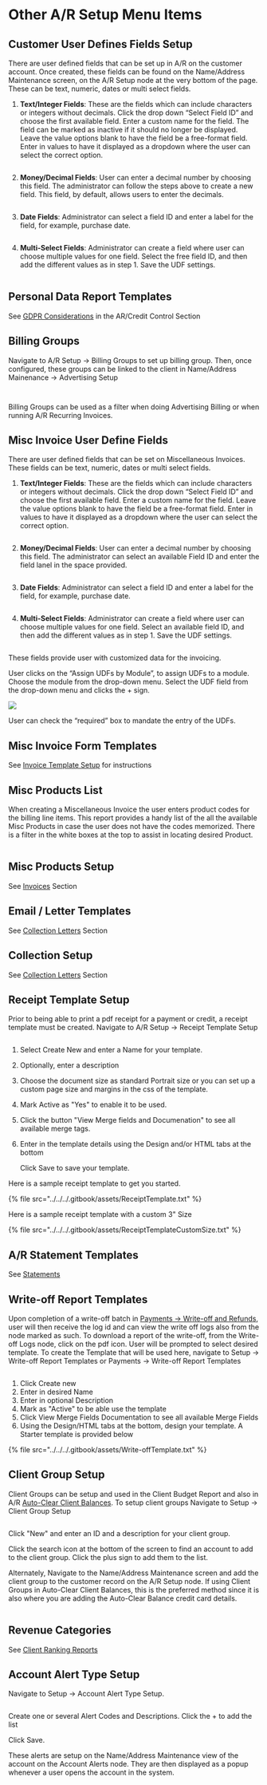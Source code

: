 # Other A/R Setup Menu Items

## Customer User Defines Fields Setup

There are user defined fields that can be set up in A/R on the customer account. Once created, these fields can be found on the Name/Address Maintenance screen, on the A/R Setup node at the very bottom of the page. These can be text, numeric, dates or multi select fields.

1.  **Text/Integer Fields**: These are the fields which can include characters or integers without decimals. Click the drop down “Select Field ID” and choose the first available field. Enter a custom name for the field. The field can be marked as inactive if it should no longer be displayed. Leave the value options blank to have the field be a free-format field. Enter in values to have it displayed as a dropdown where the user can select the correct option.

    <figure><img src="../../../.gitbook/assets/image (1221).png" alt=""><figcaption></figcaption></figure>
2.  **Money/Decimal Fields**: User can enter a decimal number by choosing this field. The administrator can follow the steps above to create a new field. This field, by default, allows users to enter the decimals.

    <figure><img src="../../../.gitbook/assets/image (1656).png" alt=""><figcaption></figcaption></figure>
3.  **Date Fields**: Administrator can select a field ID and enter a label for the field, for example, purchase date.

    <figure><img src="../../../.gitbook/assets/image (535).png" alt=""><figcaption></figcaption></figure>
4.  **Multi-Select Fields**: Administrator can create a field where user can choose multiple values for one field. Select the free field ID, and then add the different values as in step 1. Save the UDF settings.

    <figure><img src="../../../.gitbook/assets/image (1218).png" alt=""><figcaption></figcaption></figure>

## Personal Data Report Templates

See [GDPR Considerations](../customers-a-r/gdpr-considerations.md#\_toc51093613) in the AR/Credit Control Section

## Billing Groups

Navigate to A/R Setup -> Billing Groups to set up billing group. Then, once configured, these groups can be linked to the client in Name/Address Mainenance -> Advertising Setup

<figure><img src="../../../.gitbook/assets/image (836).png" alt=""><figcaption></figcaption></figure>

<figure><img src="../../../.gitbook/assets/image (899).png" alt=""><figcaption></figcaption></figure>

Billing Groups can be used as a filter when doing Advertising Billing or when running A/R Recurring Invoices.

## Misc Invoice User Define Fields

There are user defined fields that can be set on Miscellaneous Invoices. These fields can be text, numeric, dates or multi select fields.

1.  **Text/Integer Fields**: These are the fields which can include characters or integers without decimals. Click the drop down “Select Field ID” and choose the first available field. Enter a custom name for the field. Leave the value options blank to have the field be a free-format field. Enter in values to have it displayed as a dropdown where the user can select the correct option.

    <figure><img src="../../../.gitbook/assets/image (837).png" alt=""><figcaption></figcaption></figure>
2.  **Money/Decimal Fields**: User can enter a decimal number by choosing this field. The administrator can select an available Field ID and enter the field lanel in the space provided.

    <figure><img src="../../../.gitbook/assets/image (896).png" alt=""><figcaption></figcaption></figure>
3.  **Date Fields**: Administrator can select a field ID and enter a label for the field, for example, purchase date.

    <figure><img src="../../../.gitbook/assets/image (150).png" alt=""><figcaption></figcaption></figure>
4.  **Multi-Select Fields**: Administrator can create a field where user can choose multiple values for one field. Select an available field ID, and then add the different values as in step 1. Save the UDF settings.

    <figure><img src="../../../.gitbook/assets/image (1083).png" alt=""><figcaption></figcaption></figure>

These fields provide user with customized data for the invoicing.

User clicks on the “Assign UDFs by Module”, to assign UDFs to a module. Choose the module from the drop-down menu. Select the UDF field from the drop-down menu and clicks the + sign.

![](../../../.gitbook/assets/5)

User can check the “required” box to mandate the entry of the UDFs.

## Misc Invoice Form Templates

See [Invoice Template Setup](../invoices/#\_toc112341266) for instructions

## Misc Products List

When creating a Miscellaneous Invoice the user enters product codes for the billing line items. This report provides a handy list of the all the available Misc Products in case the user does not have the codes memorized. There is a filter in the white boxes at the top to assist in locating desired Product.

<figure><img src="../../../.gitbook/assets/image (310).png" alt=""><figcaption></figcaption></figure>

## Misc Products Setup

See [Invoices](../invoices/#\_toc65155656-1) Section

## Email / Letter Templates

See [Collection Letters](../credit-control/collection-letters.md#collection-letter-templates) Section

## Collection Setup

See [Collection Letters](../credit-control/collection-letters.md#collection-letter-defaults) Section

## Receipt Template Setup

Prior to being able to print a pdf receipt for a payment or credit, a receipt template must be created. Navigate to A/R Setup -> Receipt Template Setup

<figure><img src="../../../.gitbook/assets/image (168).png" alt=""><figcaption></figcaption></figure>

1. Select Create New and enter a Name for your template.
2. Optionally, enter a description
3. Choose the document size as standard Portrait size or you can set up a custom page size and margins in the css of the template.
4. Mark Active as "Yes" to enable it to be used.
5. Click the button "View Merge fields and Documenation" to see all available merge tags.
6.  Enter in the template details using the Design and/or HTML tabs at the bottom

    Click Save to save your template.

Here is a sample receipt template to get you started.

{% file src="../../../.gitbook/assets/ReceiptTemplate.txt" %}

Here is a sample receipt template with a custom 3" Size

{% file src="../../../.gitbook/assets/ReceiptTemplateCustomSize.txt" %}

## A/R Statement Templates

See [Statements](../statements.md#ar-statement-template)

## Write-off Report Templates

Upon completion of a write-off batch in [Payments -> Write-off and Refunds](../payments-and-credits/#\_bookmark39), user will then receive the log id and can view the write off logs also from the node marked as such. To download a report of the write-off, from the Write-off Logs node, click on the pdf icon. User will be prompted to select desired template. To create the Template that will be used here, navigate to Setup -> Write-off Report Templates or Payments -> Write-off Report Templates

<figure><img src="../../../.gitbook/assets/image (1641).png" alt=""><figcaption></figcaption></figure>

1. Click Create new
2. Enter in desired Name
3. Enter in optional Description
4. Mark as "Active" to be able use the template
5. Click View Merge Fields Documentation to see all available Merge Fields
6. Using the Design/HTML tabs at the bottom, design your template. A Starter template is provided below

{% file src="../../../.gitbook/assets/Write-offTemplate.txt" %}

## Client Group Setup

Client Groups can be setup and used in the Client Budget Report and also in A/R [Auto-Clear Client Balances](../statements.md#auto-clear-client-balances). To setup client groups Navigate to Setup -> Client Group Setup

<figure><img src="../../../.gitbook/assets/image (1100).png" alt=""><figcaption></figcaption></figure>

Click "New" and enter an ID and a description for your client group.

Click the search icon at the bottom of the screen to find an account to add to the client group. Click the plus sign to add them to the list.

Alternately, Navigate to the Name/Address Maintenance screen and add the client group to the customer record on the A/R Setup node. If using Client Groups in Auto-Clear Client Balances, this is the preferred method since it is also where you are adding the Auto-Clear Balance credit card details.

<figure><img src="../../../.gitbook/assets/image (684).png" alt=""><figcaption></figcaption></figure>

## Revenue Categories

See [Client Ranking Reports](../reporting/#\_toc124065029-1)

## Account Alert Type Setup

Navigate to Setup -> Account Alert Type Setup.

<figure><img src="../../../.gitbook/assets/image (770).png" alt=""><figcaption></figcaption></figure>

Create one or several Alert Codes and Descriptions. Click the + to add the list

Click Save.

These alerts are setup on the Name/Address Maintenance view of the account on the Account Alerts node. They are then displayed as a popup whenever a user opens the account in the system.
